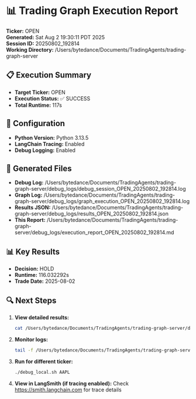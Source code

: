 # 📊 Trading Graph Execution Report

**Ticker:** OPEN  
**Generated:** Sat Aug  2 19:30:11 PDT 2025  
**Session ID:** 20250802_192814  
**Working Directory:** /Users/bytedance/Documents/TradingAgents/trading-graph-server

## 📋 Execution Summary

- **Target Ticker:** OPEN
- **Execution Status:** ✅ SUCCESS
- **Total Runtime:** 117s

## 🔧 Configuration

- **Python Version:** Python 3.13.5
- **LangChain Tracing:** Enabled
- **Debug Logging:** Enabled

## 📂 Generated Files

- **Debug Log:** /Users/bytedance/Documents/TradingAgents/trading-graph-server/debug_logs/debug_session_OPEN_20250802_192814.log
- **Graph Log:** /Users/bytedance/Documents/TradingAgents/trading-graph-server/debug_logs/graph_execution_OPEN_20250802_192814.log  
- **Results JSON:** /Users/bytedance/Documents/TradingAgents/trading-graph-server/debug_logs/results_OPEN_20250802_192814.json
- **This Report:** /Users/bytedance/Documents/TradingAgents/trading-graph-server/debug_logs/execution_report_OPEN_20250802_192814.md

## 📊 Key Results

- **Decision:** HOLD
- **Runtime:** 116.032292s
- **Trade Date:** 2025-08-02

## 🔍 Next Steps

1. **View detailed results:**
   ```bash
   cat /Users/bytedance/Documents/TradingAgents/trading-graph-server/debug_logs/results_OPEN_20250802_192814.json | jq .
   ```

2. **Monitor logs:**
   ```bash
   tail -f /Users/bytedance/Documents/TradingAgents/trading-graph-server/debug_logs/graph_execution_OPEN_20250802_192814.log
   ```

3. **Run for different ticker:**
   ```bash
   ./debug_local.sh AAPL
   ```

4. **View in LangSmith (if tracing enabled):**
   Check https://smith.langchain.com for trace details

